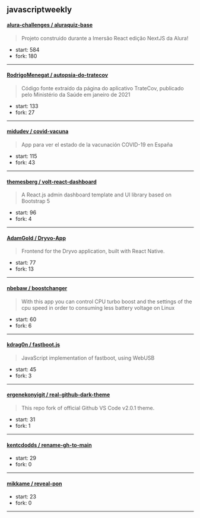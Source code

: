 ## javascriptweekly

#### [alura-challenges / aluraquiz-base](https://github.com/alura-challenges/aluraquiz-base)

> Projeto construido durante a Imersão React edição NextJS da Alura!

+ start: 584
+ fork: 180

----


#### [RodrigoMenegat / autopsia-do-tratecov](https://github.com/RodrigoMenegat/autopsia-do-tratecov)

> Código fonte extraído da página do aplicativo TrateCov, publicado pelo Ministério da Saúde em janeiro de 2021

+ start: 133
+ fork: 27

----


#### [midudev / covid-vacuna](https://github.com/midudev/covid-vacuna)

> App para ver el estado de la vacunación COVID-19 en España

+ start: 115
+ fork: 43

----


#### [themesberg / volt-react-dashboard](https://github.com/themesberg/volt-react-dashboard)

> A React.js admin dashboard template and UI library based on Bootstrap 5

+ start: 96
+ fork: 4

----


#### [AdamGold / Dryvo-App](https://github.com/AdamGold/Dryvo-App)

> Frontend for the Dryvo application, built with React Native.

+ start: 77
+ fork: 13

----


#### [nbebaw / boostchanger](https://github.com/nbebaw/boostchanger)

> With this app you can control CPU turbo boost and the settings of the cpu speed in order to consuming less battery voltage on Linux

+ start: 60
+ fork: 6

----


#### [kdrag0n / fastboot.js](https://github.com/kdrag0n/fastboot.js)

> JavaScript implementation of fastboot, using WebUSB

+ start: 45
+ fork: 3

----


#### [ergenekonyigit / real-github-dark-theme](https://github.com/ergenekonyigit/real-github-dark-theme)

> This repo fork of official Github VS Code v2.0.1 theme.

+ start: 31
+ fork: 1

----


#### [kentcdodds / rename-gh-to-main](https://github.com/kentcdodds/rename-gh-to-main)

> 

+ start: 29
+ fork: 0

----


#### [mikkame / reveal-pon](https://github.com/mikkame/reveal-pon)

> 

+ start: 23
+ fork: 0

----


